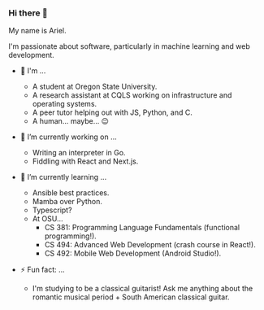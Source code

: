 ### Hi there 👋

My name is Ariel.

I'm passionate about software, particularly in machine learning and web development. 

- 🎈 I'm ...
  - A student at Oregon State University.
  - A research assistant at CQLS working on infrastructure and operating systems.
  - A peer tutor helping out with JS, Python, and C. 
  - A human... maybe... 😉

- 🔭 I’m currently working on ...
  - Writing an interpreter in Go.
  - Fiddling with React and Next.js.

- 🌱 I’m currently learning ...
  - Ansible best practices.
  - Mamba over Python.
  - Typescript?
  - At OSU... 
    - CS 381: Programming Language Fundamentals (functional programming!).
    - CS 494: Advanced Web Development (crash course in React!).
    - CS 492: Mobile Web Development (Android Studio!).

- ⚡ Fun fact: ...
  - I'm studying to be a classical guitarist! Ask me anything about the romantic musical period + South American classical guitar. 

<!--
**domotheawsome/domotheawsome** is a ✨ _special_ ✨ repository because its `README.md` (this file) appears on your GitHub profile.

Here are some ideas to get you started:

- 🔭 I’m currently working on ...
- 🌱 I’m currently learning ...
- 👯 I’m looking to collaborate on ...
- 🤔 I’m looking for help with ...
- 💬 Ask me about ...
- 📫 How to reach me: ...
- 😄 Pronouns: ...
- ⚡ Fun fact: ...
-->
